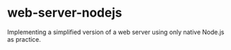 # web-server-nodejs
Implementing a simplified version of a web server using only native Node.js as practice.
